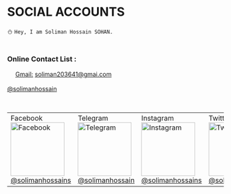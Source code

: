 # SOCIAL ACCOUNTS
:snowman: ```Hey, I am Soliman Hossain SOHAN. ```<br><br>
### Online Contact List :<br>
>
<img src="https://edent.github.io/SuperTinyIcons/images/svg/gmail.svg" width="15"> [Gmail:](http://gmail.com/) soliman203641@gmai.com<br><br>
[@solimanhossain](https://github.com/solimanhossain)

<br>

<table>
<tr>
<td>Facebook<br><img src="https://edent.github.io/SuperTinyIcons/images/svg/facebook.svg" width="125" title="Facebook" /><br><a href="https://facebook.com/solimanhossains/">@solimanhossains</a></td>
<td>Telegram<br><img src="https://edent.github.io/SuperTinyIcons/images/svg/telegram.svg" width="125" title="Telegram" /><br><a href="https://t.me/solimanhossain/">@solimanhossain</a></td>
<td>Instagram<br><img src="https://edent.github.io/SuperTinyIcons/images/svg/instagram.svg" width="125" title="Instagram" /><br><a href="https://instagram.com/solimanhossains">@solimanhossains</a></td>
<td>Twitter<br><img src="https://edent.github.io/SuperTinyIcons/images/svg/twitter.svg" width="125" title="Twitter" /><br><a href="https://twitter.com/solimanhossains">@solimanhossains</a></td>
<td>LinkedIn<br><img src="https://edent.github.io/SuperTinyIcons/images/svg/linkedin.svg" width="125" title="LinkedIn" /><br><a href="https://bd.linkedin.com/in/solimanhossain">@solimanhossain</td>
</tr>
</table>
